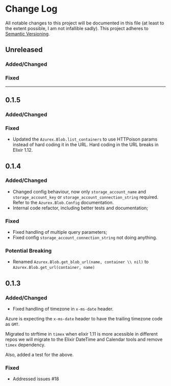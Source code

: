 # Change Log

All notable changes to this project will be documented in this file (at least to the extent possible, I am not infallible sadly).
This project adheres to [Semantic Versioning](http://semver.org/).

## Unreleased

### Added/Changed

### Fixed

---
## 0.1.5

### Added/Changed
### Fixed

- Updated the `Azurex.Blob.list_containers` to use HTTPoison params instead of hard coding it in the URL. Hard coding in the URL breaks in Elixir 1.12.

## 0.1.4

### Added/Changed

- Changed config behaviour, now only `storage_account_name` and `storage_account_key` or `storage_account_connection_string` required. Refer to the `Azurex.Blob.Config` documentation.
- Internal code refactor, including better tests and documentation;

### Fixed

- Fixed handling of multiple query parameters;
- Fixed config `storage_account_connection_string` not doing anything.

### Potential Breaking

- Renamed `Azurex.Blob.get_blob_url(name, container \\ nil)` to `Azurex.Blob.get_url(container, name)`

## 0.1.3

### Added/Changed

- Fixed handling of timezone in `x-ms-date` header.

Azure is expecting the `x-ms-date` header to have the trailing timezone code as `GMT`.

Migrated to strftime in `timex` when elixir 1.11 is more acessible in different repos we will migrate to the Elixir DateTime and Calendar tools and remove `timex` dependency.

Also, added a test for the above.

### Fixed

- Addressed issues #18

